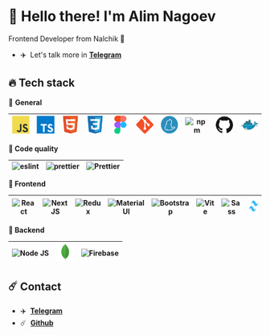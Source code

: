 # 👋 Hello there! I'm Alim Nagoev

Frontend Developer from Nalchik 🧊

- ✈️ &nbsp;Let's talk more in **[Telegram](https://t.me/nagoev_alim)**

## 🔥 Tech stack

🚀 **General**

| <img src="https://raw.githubusercontent.com/devicons/devicon/1119b9f84c0290e0f0b38982099a2bd027a48bf1/icons/javascript/javascript-original.svg" width="36" height="36" alt="javascript" /> | <img src="https://raw.githubusercontent.com/devicons/devicon/1119b9f84c0290e0f0b38982099a2bd027a48bf1/icons/typescript/typescript-original.svg" width="36" height="36" alt="typescript" /> | <img src="https://github.com/devicons/devicon/blob/master/icons/html5/html5-original.svg" width="36" height="36" alt="Html5" /> | <img src="https://github.com/devicons/devicon/blob/master/icons/css3/css3-original.svg" width="36" height="36" alt="css3" /> | <img src="https://raw.githubusercontent.com/devicons/devicon/1119b9f84c0290e0f0b38982099a2bd027a48bf1/icons/figma/figma-original.svg" width="36" height="36" alt="figma" /> | <img src="https://raw.githubusercontent.com/devicons/devicon/1119b9f84c0290e0f0b38982099a2bd027a48bf1/icons/git/git-original.svg" width="36" height="36" alt="git" /> | <img src="https://raw.githubusercontent.com/devicons/devicon/1119b9f84c0290e0f0b38982099a2bd027a48bf1/icons/yarn/yarn-original.svg" width="36" height="36" alt="yarn" /> | <img src="https://brandeps.com/icon-download/N/Npm-icon-vector-05.svg" width="36" height="36" alt="npm" /> | <img src="https://github.com/devicons/devicon/blob/master/icons/github/github-original.svg" width="36" height="36" alt="github" /> | <img src="https://github.com/devicons/devicon/blob/master/icons/docker/docker-original.svg" width="36" height="36" alt="docker" /> |
|--------------------------------------------------------------------------------------------------------------------------------------------------------------------------------------------|--------------------------------------------------------------------------------------------------------------------------------------------------------------------------------------------|---------------------------------------------------------------------------------------------------------------------------------|------------------------------------------------------------------------------------------------------------------------------|-----------------------------------------------------------------------------------------------------------------------------------------------------------------------------|-----------------------------------------------------------------------------------------------------------------------------------------------------------------------|--------------------------------------------------------------------------------------------------------------------------------------------------------------------------|------------------------------------------------------------------------------------------------------------|------------------------------------------------------------------------------------------------------------------------------------|------------------------------------------------------------------------------------------------------------------------------------|

**🚀 Code quality**

| <img src="https://brandeps.com/icon-download/E/Eslint-icon-vector-02.svg" width="36" height="36" alt="eslint" /> | <img src="https://brandeps.com/icon-download/P/Prettier-icon-vector-02.svg" width="36" height="36" alt="prettier" /> | <img src="https://brandeps.com/logo-download/S/Stylelint-logo-vector-01.svg" width="36" height="36" alt="Prettier" /> |
|------------------------------------------------------------------------------------------------------------------|----------------------------------------------------------------------------------------------------------------------|-----------------------------------------------------------------------------------------------------------------------|

**🚀 Frontend**

| <img src="https://brandlogos.net/wp-content/uploads/2020/09/react-logo.png" width="36" height="36" alt="React" /> | <img src="https://raw.githubusercontent.com/samfromaway/samfromaway/master/.github/images/nextjs.png" width="36" height="36" alt="Next JS" /> | <img src="https://cdn.worldvectorlogo.com/logos/redux.svg" width="36" height="36" alt="Redux" /> | <img src="https://media.zeemly.com/zeemly/product/material-ui.png" width="36" height="36" alt="Material UI" /> | <img src="https://cdn.worldvectorlogo.com/logos/bootstrap-4.svg" width="36" height="36" alt="Bootstrap" /> | <img src="https://vitejs.dev/logo.svg" width="36" height="36" alt="Vite" /> | <img src="https://brandeps.com/icon-download/S/Sass-icon-vector-04.svg" width="36" height="36" alt="Sass" /> | <img src="https://github.com/devicons/devicon/blob/master/icons/tailwindcss/tailwindcss-plain.svg" width="36" height="36" alt="Tailwind" /> |
|-------------------------------------------------------------------------------------------------------------------|-----------------------------------------------------------------------------------------------------------------------------------------------|--------------------------------------------------------------------------------------------------|----------------------------------------------------------------------------------------------------------------|------------------------------------------------------------------------------------------------------------|-----------------------------------------------------------------------------|--------------------------------------------------------------------------------------------------------------|---------------------------------------------------------------------------------------------------------------------------------------------|

**🚀 Backend**

| <img src="https://brandeps.com/icon-download/N/Nodejs-icon-vector-02.svg" width="36" height="36" alt="Node JS" /> | <img src="https://github.com/devicons/devicon/blob/master/icons/mongodb/mongodb-original.svg" width="36" height="36" alt="Mongo DB" /> | <img src="https://brandeps.com/logo-download/F/Firebase-logo-vector-02.svg" width="36" height="36" alt="Firebase" /> |
|-------------------------------------------------------------------------------------------------------------------|----------------------------------------------------------------------------------------------------------------------------------------|----------------------------------------------------------------------------------------------------------------------|

## ☄️ Contact

- ✈️ &nbsp;**[Telegram](https://t.me/nagoev_alim)**
- ☄️ &nbsp;**[Github](https://github.com/nagoev-alim)**
